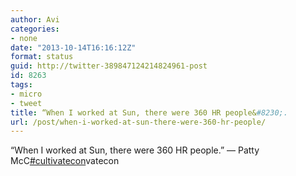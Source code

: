 ```yaml
---
author: Avi
categories:
- none
date: "2013-10-14T16:16:12Z"
format: status
guid: http://twitter-389847124214824961-post
id: 8263
tags:
- micro
- tweet
title: “When I worked at Sun, there were 360 HR people&#8230;.
url: /post/when-i-worked-at-sun-there-were-360-hr-people/
---
```

“When I worked at Sun, there were 360 HR people.” — Patty McC[#cultivatecon](http://twitter.com/search?q=%23cultivatecon)vatecon
